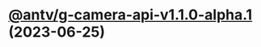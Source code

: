 # [@antv/g-camera-api-v1.1.0-alpha.1](https://github.com/antvis/g/compare/@antv/g-camera-api@1.0.40...@antv/g-camera-api@1.1.0-alpha.1) (2023-06-25)
